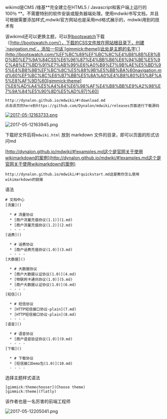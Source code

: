 wikimd是CMS /维基**完全建立在HTML5 / Javascript和客户端上运行的100％ **。不需要特别的软件安装或服务器端处理。使用mdwiki书写文档，并且可根据需要添加样式,mdwiki官方网站也是采用md格式展示的，mdwiki用到的技术有

该wikimd还可以更换主题，可以到[bootswatch](http://bootswatch.com/)下载（[http://bootswatch.com/），下载的CSS文件放在网站根目录下，创建`navigation.md`，添加一句话`[gimmick:theme](此处是主题的名字)`](http://bootswatch.com/%EF%BC%89%EF%BC%8C%E4%B8%8B%E8%BD%BD%E7%9A%84CSS%E6%96%87%E4%BB%B6%E6%94%BE%E5%9C%A8%E7%BD%91%E7%AB%99%E6%A0%B9%E7%9B%AE%E5%BD%95%E4%B8%8B%EF%BC%8C%E5%88%9B%E5%BB%BA%60navigation.md%60%EF%BC%8C%E6%B7%BB%E5%8A%A0%E4%B8%80%E5%8F%A5%E8%AF%9D%60[gimmick:theme](%E6%AD%A4%E5%A4%84%E6%98%AF%E4%B8%BB%E9%A2%98%E7%9A%84%E5%90%8D%E5%AD%97)%60)

```
http://dynalon.github.io/mdwiki/#!download.md
点击该页的here到https://github.com/Dynalon/mdwiki/releases页面进行下载源码
```

[![2017-05-12163733.png](https://www.tuchuang001.com/images/2017/05/12/2017-05-12163733.png)](https://www.tuchuang001.com/image/7QWhz)

![2017-05-12163945.png](https://www.tuchuang001.com/images/2017/05/12/2017-05-12163945.png)

下载好文件后将`mdwiki.html` 放到 markdown 文件的目录，即可以页面的形式访问md

[http://dynalon.github.io/mdwiki/#!examples.md这个是官网关于使用wikimarkdown的案例](http://dynalon.github.io/mdwiki/#!examples.md这个是官网关于使用wikimarkdown的案例)

```
http://dynalon.github.io/mdwiki/#!quickstart.md这是教你怎么使用wikimarkdown的链接

```

语法

```
# 文档中心
[流量]()

  * # 流量协议
  * [商户流量充值协议(1.1)](1.md)
  * [商户流量充值协议(1.2)](2.md)
  - - - -
[话费]()

  * # 话费协议
  * [商户话费充值协议(1.0)](3.md)
  - - - -
[大数据]()

  * # 大数据协议
  * [商户大数据认证协议(1.0)](4.md)
  * [物联网卡通讯协议(1.0)](5.md)
  * [商户大数据认证协议(1.0)](6.md)
  - - - -
[短信]()

  * # 短信协议
  * [HTTP短信接口协议-plain](7.md)
  * [HTTP短信接口协议-plain](8.md)
  - - - -
[语音]()

  * # 语音协议
  * [商户语音验证协议(1.0)](9.md)
  - - - -
[下载]()

  * # 下载协议
  * [短信接口Demo包(1.0)](10.md)
  - - - -
```

选择主题样式语法

```
[gimmick:themechooser](Choose theme)
[gimmick:theme](flatly)
```

该作者也是一名厉害的前端工程师

![2017-05-12205041.png](https://www.tuchuang001.com/images/2017/05/12/2017-05-12205041.png)